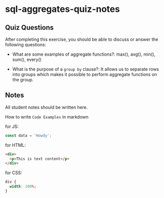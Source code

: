 # sql-aggregates-quiz-notes

## Quiz Questions

After completing this exercise, you should be able to discuss or answer the following questions:

- What are some examples of aggregate functions?: max(), avg(), min(), sum(), every()

- What is the purpose of a `group by` clause?: It allows us to separate rows into groups which makes it possible to perform aggregate functions on the group.

## Notes

All student notes should be written here.

How to write `Code Examples` in markdown

for JS:

```javascript
const data = 'Howdy';
```

for HTML:

```html
<div>
  <p>This is text content</p>
</div>
```

for CSS:

```css
div {
  width: 100%;
}
```
